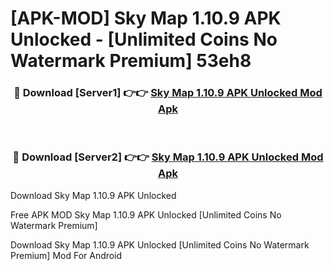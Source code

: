 # [APK-MOD] Sky Map 1.10.9 APK Unlocked - [Unlimited Coins No Watermark Premium] 53eh8



<div align="center">
<h3>🔴 Download [Server1] 👉👉 <a href="https://momento.my/?title=Sky_Map_1.10.9_APK_Unlocked">Sky Map 1.10.9 APK Unlocked Mod Apk</a></h3><br>

<h3>🔴 Download [Server2] 👉👉 <a href="https://momento.my/?title=Sky_Map_1.10.9_APK_Unlocked">Sky Map 1.10.9 APK Unlocked Mod Apk</a></h3>
</div>



Download Sky Map 1.10.9 APK Unlocked 

Free APK MOD Sky Map 1.10.9 APK Unlocked [Unlimited Coins No Watermark Premium]

Download Sky Map 1.10.9 APK Unlocked [Unlimited Coins No Watermark Premium] Mod For Android
